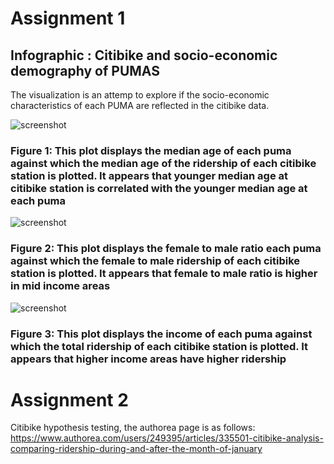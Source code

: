 # Assignment 1

## Infographic : Citibike and socio-economic demography of PUMAS

The visualization is an attemp to explore if the socio-economic characteristics of each PUMA are reflected in the citibike data.

![screenshot](final1.png)
### Figure 1: This plot displays the median age of each puma against which the median age of the ridership of  each citibike station is plotted. It appears that younger median age at citibike station is correlated with the younger median age at each puma

![screenshot](final2.png)
### Figure 2: This plot displays the female to male ratio each puma against which the female to male ridership of each citibike station is plotted. It appears that female to male ratio is higher in mid income areas

![screenshot](final3.png)

### Figure 3: This plot displays the  income of each puma against which the total ridership of each citibike station is plotted. It appears that higher income areas have higher ridership









# Assignment 2

Citibike hypothesis testing, the authorea page is as follows: 
https://www.authorea.com/users/249395/articles/335501-citibike-analysis-comparing-ridership-during-and-after-the-month-of-january